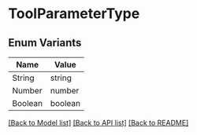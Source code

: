# ToolParameterType

## Enum Variants

| Name | Value |
|---- | -----|
| String | string |
| Number | number |
| Boolean | boolean |


[[Back to Model list]](../README.md#documentation-for-models) [[Back to API list]](../README.md#documentation-for-api-endpoints) [[Back to README]](../README.md)



